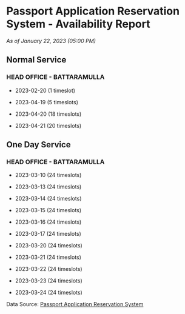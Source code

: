# Passport Application Reservation System - Availability Report

*As of January 22, 2023 (05:00 PM)*

## Normal Service

### HEAD OFFICE - BATTARAMULLA

* 2023-02-20 (1 timeslot)

* 2023-04-19 (5 timeslots)

* 2023-04-20 (18 timeslots)

* 2023-04-21 (20 timeslots)

## One Day Service

### HEAD OFFICE - BATTARAMULLA

* 2023-03-10 (24 timeslots)

* 2023-03-13 (24 timeslots)

* 2023-03-14 (24 timeslots)

* 2023-03-15 (24 timeslots)

* 2023-03-16 (24 timeslots)

* 2023-03-17 (24 timeslots)

* 2023-03-20 (24 timeslots)

* 2023-03-21 (24 timeslots)

* 2023-03-22 (24 timeslots)

* 2023-03-23 (24 timeslots)

* 2023-03-24 (24 timeslots)

Data Source: [Passport Application Reservation System](https://eservices.immigration.gov.lk:8443/appointment/pages/reservationApplication.xhtml)